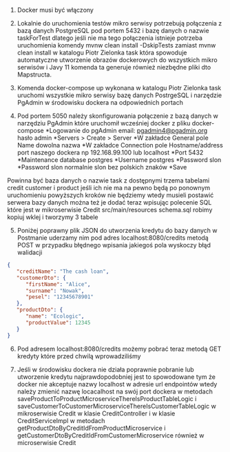 1. Docker musi być włączony

2. Lokalnie do uruchomienia testów mikro serwisy potrzebują połączenia z bazą danych PostgreSQL pod portem 5432 i bazę danych o nazwie taskForTest  dlatego jeśli nie ma tego połączenia istnieje potrzeba uruchomienia komendy mvnw clean install -DskipTests zamiast mvnw clean install w katalogu Piotr Zielonka task która spowoduje automatyczne utworzenie obrazów dockerowych do wszystkich mikro serwisów i Javy 11 komenda ta generuje również niezbędne pliki dto Mapstructa.

3. Komenda docker-compose up wykonana w katalogu Piotr Zielonka task uruchomi wszystkie mikro serwisy bazę danych PostrgeSQL i narzędzie PgAdmin w środowisku dockera na odpowiednich portach

4. Pod portem 5050 należy skonfigurowania połączenie z bazą danych w narzędziu PgAdmin które uruchomił wcześniej docker z pliku docker-compose
  *Logowanie do pgAdmin email: pgadmin4@pgadmin.org hasło admin
  *Servers > Create > Server
  *W zakładce General pole Name dowolna nazwa
  *W zakładce Connection pole Hostname/address port naszego dockera np 192.168.99.100 lub localhost
  *Port 5432
  *Maintenance database postgres
  *Username postgres
  *Password slon
  *Password slon normalnie slon bez polskich znaków
  *Save
    
  Powinna być baza danych o nazwie task z dostępnymi trzema tabelami credit customer i product jeśli ich nie ma na pewno będą po ponownym uruchomieniu powyższych kroków nie będziemy wtedy musieli postawić serwera bazy danych można też je dodać teraz wpisując polecenie SQL które jest w mikroserwisie Credit src/main/resources schema.sql robimy kopiuj wklej i tworzymy 3 tabele
    
5. Poniżej poprawny plik JSON do utworzenia kredytu do bazy danych w Postmanie uderzamy nim pod adres localhost:8080/credits metodą POST w przypadku błędnego wpisania jakiegoś pola wyskoczy błąd walidacji

```json
{
   "creditName": "The cash loan",
   "customerDto": {
      "firstName": "Alice",
      "surname": "Nowak",
      "pesel": "12345678901"
   },
   "productDto": {
      "name": "Ecologic",
      "productValue": 12345
   }
}
```

6. Pod adresem localhost:8080/credits możemy pobrać teraz metodą GET kredyty które przed chwilą wprowadziliśmy

7. Jeśli w środowisku dockera nie działa poprawnie pobranie lub utworzenie kredytu najprawdopodobniej jest to spowodowane tym że docker nie akceptuje nazwy localhost w adresie url endpointów wtedy należy zmienić nazwę locacalhost na swój port dockera w metodach saveProductToProductMicroserviceThereIsProductTableLogic i saveCustomerToCustomerMicroserviceThereIsCustomerTableLogic w mikroserwisie Credit w klasie CreditController i w klasie CreditServiceImpl w metodach getProductDtoByCreditIdFromProductMicroservice i getCustomerDtoByCreditIdFromCustomerMicroservice również w microserwisie Credit